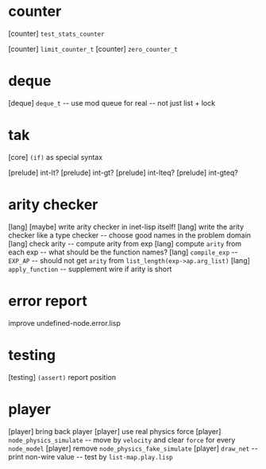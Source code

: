 # counter

[counter] `test_stats_counter`

[counter] `limit_counter_t`
[counter] `zero_counter_t`

# deque

[deque] `deque_t` -- use mod queue for real -- not just list + lock

# tak

[core] `(if)` as special syntax

[prelude] int-lt?
[prelude] int-gt?
[prelude] int-lteq?
[prelude] int-gteq?

# arity checker

[lang] [maybe] write arity checker in inet-lisp itself!
[lang] write the arity checker like a type checker -- choose good names in the problem domain
[lang] check arity -- compute arity from exp
[lang] compute `arity` from each exp -- what should be the function names?
[lang] `compile_exp` -- `EXP_AP` -- should not get `arity` from `list_length(exp->ap.arg_list)`
[lang] `apply_function` -- supplement wire if arity is short

# error report

improve undefined-node.error.lisp

# testing

[testing] `(assert)` report position

# player

[player] bring back player
[player] use real physics force
[player] `node_physics_simulate` -- move by `velocity` and clear `force` for every `node_model`
[player] remove `node_physics_fake_simulate`
[player] `draw_net` -- print non-wire value -- test by `list-map.play.lisp`
